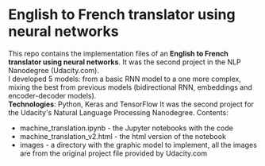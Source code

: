 # English to French translator using neural networks

This repo contains the implementation files of an **English to French translator using neural networks**.  It was the second project in the NLP Nanodegree (Udacity.com).  
I developed 5 models: from a basic RNN model to a one more complex, mixing the best from previous models (bidirectional RNN, embeddings and encoder-decoder models).  
**Technologies**:  Python, Keras and TensorFlow
It was the second project for the Udacity's Natural Language Processing Nanodegree.
Contents:
* machine_translation.ipynb - the Jupyter notebooks with the code
* machine_translation_v2.html  - the html version of the notebook
* images - a directory with the graphic model to implement, all the images are from the original project file provided by Udacity.com

